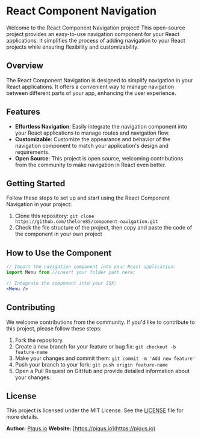 # React Component Navigation

Welcome to the React Component Navigation project! This open-source project provides an easy-to-use navigation component for your React applications. It simplifies the process of adding navigation to your React projects while ensuring flexibility and customizability.

## Overview

The React Component Navigation is designed to simplify navigation in your React applications. It offers a convenient way to manage navigation between different parts of your app, enhancing the user experience.

## Features

- **Effortless Navigation**: Easily integrate the navigation component into your React applications to manage routes and navigation flow.
- **Customizable**: Customize the appearance and behavior of the navigation component to match your application's design and requirements.
- **Open Source**: This project is open source, welcoming contributions from the community to make navigation in React even better.

## Getting Started

Follow these steps to set up and start using the React Component Navigation in your project:

1. Clone this repository: `git clone https://github.com/thelore85/component-navigation.git`
2. Check the file structure of the project, then copy and paste the code of the component in your own project


## How to Use the Component

```jsx
// Import the navigation component into your React application:
import Menu from //insert your folder path here;

// Integrate the component into your JSX:
<Menu />
```



## Contributing

We welcome contributions from the community. If you'd like to contribute to this project, please follow these steps:

1. Fork the repository.
2. Create a new branch for your feature or bug fix: `git checkout -b feature-name`
3. Make your changes and commit them: `git commit -m 'Add new feature'`
4. Push your branch to your fork: `git push origin feature-name`
5. Open a Pull Request on GitHub and provide detailed information about your changes.

## License

This project is licensed under the MIT License. See the [LICENSE](https://github.com/thelore85/component-navigation/blob/main/LICENSE) file for more details.

**Author:** [Piqus.io](https://piqus.io)
**Website:** [https://piqus.io](https://piqus.io)